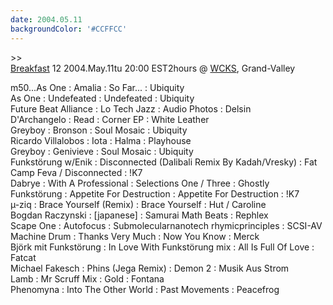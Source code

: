 ```yaml
---
date: 2004.05.11
backgroundColor: '#CCFFCC'
---
```


\>>  
[Breakfast](http://www.anal0g.org/breakfast/) 12 2004.May.11tu 20:00 EST2hours @ [WCKS](http://www.thewhale.org/), Grand-Valley  

m50...As One : Amalia : So Far... : Ubiquity  
As One : Undefeated : Undefeated : Ubiquity  
Future Beat Alliance : Lo Tech Jazz : Audio Photos : Delsin  
D'Archangelo : Read : Corner EP : White Leather  
Greyboy : Bronson : Soul Mosaic : Ubiquity  
Ricardo Villalobos : Iota : Halma : Playhouse  
Greyboy : Genivieve : Soul Mosaic : Ubiquity  
Funkstörung w/Enik : Disconnected (Dalibali Remix By Kadah/Vresky) : Fat Camp Feva / Disconnected : !K7  
Dabrye : With A Professional : Selections One / Three : Ghostly  
Funkstörung : Appetite For Destruction : Appetite For Destruction : !K7  
µ-ziq : Brace Yourself (Remix) : Brace Yourself : Hut / Caroline  
Bogdan Raczynski : \[japanese\] : Samurai Math Beats : Rephlex  
Scape One : Autofocus : Submolecularnanotech rhymicprinciples : SCSI-AV  
Machine Drum : Thanks Very Much : Now You Know : Merck  
Björk mit Funkstörung : In Love With Funkstörung mix : All Is Full Of Love : Fatcat  
Michael Fakesch : Phins (Jega Remix) : Demon 2 : Musik Aus Strom  
Lamb : Mr Scruff Mix : Gold : Fontana  
Phenomyna : Into The Other World : Past Movements : Peacefrog